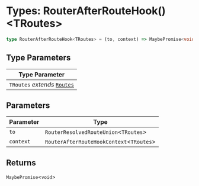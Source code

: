 # Types: RouterAfterRouteHook()\<TRoutes\>

```ts
type RouterAfterRouteHook<TRoutes> = (to, context) => MaybePromise<void>;
```

## Type Parameters

| Type Parameter |
| ------ |
| `TRoutes` *extends* [`Routes`](Routes.md) |

## Parameters

| Parameter | Type |
| ------ | ------ |
| `to` | `RouterResolvedRouteUnion`\<`TRoutes`\> |
| `context` | `RouterAfterRouteHookContext`\<`TRoutes`\> |

## Returns

`MaybePromise`\<`void`\>
